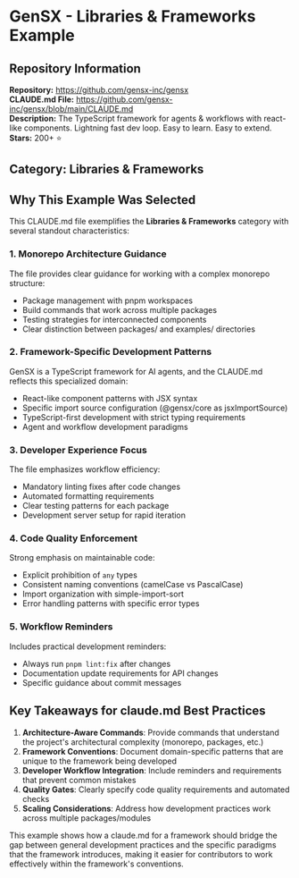 # GenSX - Libraries & Frameworks Example

## Repository Information
**Repository:** https://github.com/gensx-inc/gensx  
**CLAUDE.md File:** https://github.com/gensx-inc/gensx/blob/main/CLAUDE.md  
**Description:** The TypeScript framework for agents & workflows with react-like components. Lightning fast dev loop. Easy to learn. Easy to extend.  
**Stars:** 200+ ⭐  

## Category: Libraries & Frameworks

## Why This Example Was Selected

This CLAUDE.md file exemplifies the **Libraries & Frameworks** category with several standout characteristics:

### 1. **Monorepo Architecture Guidance**
The file provides clear guidance for working with a complex monorepo structure:
- Package management with pnpm workspaces
- Build commands that work across multiple packages
- Testing strategies for interconnected components
- Clear distinction between packages/ and examples/ directories

### 2. **Framework-Specific Development Patterns**
GenSX is a TypeScript framework for AI agents, and the CLAUDE.md reflects this specialized domain:
- React-like component patterns with JSX syntax
- Specific import source configuration (@gensx/core as jsxImportSource)
- TypeScript-first development with strict typing requirements
- Agent and workflow development paradigms

### 3. **Developer Experience Focus**
The file emphasizes workflow efficiency:
- Mandatory linting fixes after code changes
- Automated formatting requirements
- Clear testing patterns for each package
- Development server setup for rapid iteration

### 4. **Code Quality Enforcement**
Strong emphasis on maintainable code:
- Explicit prohibition of `any` types
- Consistent naming conventions (camelCase vs PascalCase)
- Import organization with simple-import-sort
- Error handling patterns with specific error types

### 5. **Workflow Reminders**
Includes practical development reminders:
- Always run `pnpm lint:fix` after changes
- Documentation update requirements for API changes
- Specific guidance about commit messages

## Key Takeaways for claude.md Best Practices

1. **Architecture-Aware Commands**: Provide commands that understand the project's architectural complexity (monorepo, packages, etc.)
2. **Framework Conventions**: Document domain-specific patterns that are unique to the framework being developed
3. **Developer Workflow Integration**: Include reminders and requirements that prevent common mistakes
4. **Quality Gates**: Clearly specify code quality requirements and automated checks
5. **Scaling Considerations**: Address how development practices work across multiple packages/modules

This example shows how a claude.md for a framework should bridge the gap between general development practices and the specific paradigms that the framework introduces, making it easier for contributors to work effectively within the framework's conventions.